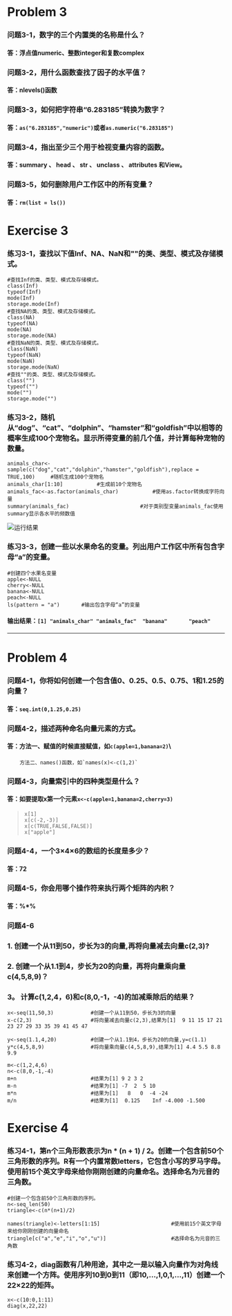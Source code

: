 # Problem 3
### 问题3-1，数字的三个内置类的名称是什么？
#### 答：浮点值numeric、整数integer和复数complex
### 问题3-2，用什么函数查找了因子的水平值？
#### 答：nlevels()函数
### 问题3-3，如何把字符串“6.283185”转换为数字？
#### 答：`as("6.283185","numeric")`或者`as.numeric("6.283185")`
### 问题3-4，指出至少三个用于检视变量内容的函数。
#### 答：summary 、 head 、 str 、 unclass 、 attributes 和View。
### 问题3-5，如何删除用户工作区中的所有变量？
#### 答：`rm(list = ls())`

# Exercise 3
### 练习3-1，查找以下值Inf、NA、NaN和""的类、类型、模式及存储模式。
```
#查找Inf的类、类型、模式及存储模式。
class(Inf)
typeof(Inf)
mode(Inf)
storage.mode(Inf)
#查找NA的类、类型、模式及存储模式。
class(NA)
typeof(NA)
mode(NA)
storage.mode(NA)
#查找NaN的类、类型、模式及存储模式。
class(NaN)
typeof(NaN)
mode(NaN)
storage.mode(NaN)
#查找""的类、类型、模式及存储模式。
class("")
typeof("")
mode("")
storage.mode("")
```
### 练习3-2，随机从“dog”、“cat”、“dolphin”、“hamster”和“goldfish”中以相等的概率生成100个宠物名。显示所得变量的前几个值，并计算每种宠物的数量。
```
animals_char<-sample(c("dog","cat","dolphin","hamster","goldfish"),replace = TRUE,100)     #随机生成100个宠物名
animals_char[1:10]           #生成前10个宠物名
animals_fac<-as.factor(animals_char)           #使用as.factor转换成字符向量
summary(animals_fac)                       #对于类别型变量animals_fac使用summary显示各水平的频数值
```
![运行结果](https://s2.loli.net/2022/05/16/AN1kzEKjnXI5uMQ.png)
### 练习3-3，创建一些以水果命名的变量。列出用户工作区中所有包含字母“a”的变量。
```
#创建四个水果名变量
apple<-NULL
cherry<-NULL
banana<-NULL
peach<-NULL
ls(pattern = "a")       #输出包含字母“a”的变量
```
#### 输出结果：`[1] "animals_char" "animals_fac"  "banana"       "peach"  `
-------------------------------------------------
# Problem 4
### 问题4-1，你将如何创建一个包含值0、0.25、0.5、0.75、1和1.25的向量？
#### 答：`seq.int(0,1.25,0.25)`
### 问题4-2，描述两种命名向量元素的方式。
#### 答：方法一、赋值的时候直接赋值，如`c(apple=1,banana=2)`\
        方法二、names()函数，如`names(x)<-c(1,2)`
### 问题4-3，向量索引中的四种类型是什么？
#### 答：如要提取x第一个元素`x<-c(apple=1,banana=2,cherry=3)`
>`x[1]`\
>`x[c(-2,-3)]`\
>`x[c(TRUE,FALSE,FALSE)]`\
>`x["apple"]`
### 问题4-4，一个3×4×6的数组的长度是多少？
#### 答：72
### 问题4-5，你会用哪个操作符来执行两个矩阵的内积？
#### 答：%*%
### 问题4-6
### 1. 创建一个从11到50，步长为3的向量,再将向量减去向量c(2,3)?
### 2. 创建一个从1.1到4，步长为20的向量，再将向量乘向量c(4,5,8,9)？
### 3。 计算c(1,2,4，6)和c(8,0,-1，-4)的加减乘除后的结果？
```
x<-seq(11,50,3)            #创建一个从11到50，步长为3的向量
x-c(2,3)                   #将向量减去向量c(2,3),结果为[1]  9 11 15 17 21 23 27 29 33 35 39 41 45 47

y<-seq(1.1,4,20)           #创建一个从1.1到4，步长为20的向量,y=c(1.1)
y*c(4,5,8,9)               #将向量乘向量c(4,5,8,9),结果为[1] 4.4 5.5 8.8 9.9

m<-c(1,2,4,6)
n<-c(8,0,-1,-4)
m+n                        #结果为[1] 9 2 3 2
m-n                        #结果为[1] -7  2  5 10
m*n                        #结果为[1]   8   0  -4 -24
m/n                        #结果为[1]  0.125    Inf -4.000 -1.500
```
# Exercise 4
### 练习4-1，第n个三角形数表示为n * (n + 1) / 2。创建一个包含前50个三角形数的序列。R有一个内置常数letters，它包含小写的罗马字母。使用前15个英文字母来给你刚刚创建的向量命名。选择命名为元音的三角数。
```
#创建一个包含前50个三角形数的序列。
n<-seq_len(50)                            
triangle<-c(n*(n+1)/2)                

names(triangle)<-letters[1:15]                       #使用前15个英文字母来给你刚刚创建的向量命名
triangle[c("a","e","i","o","u")]                     #选择命名为元音的三角数
```
### 练习4-2，diag函数有几种用途，其中之一是以输入向量作为对角线来创建一个方阵。使用序列10到0到11（即10,...,1,0,1,...,11）创建一个22×22的矩阵。
```
x<-c(10:0,1:11)
diag(x,22,22)
```
